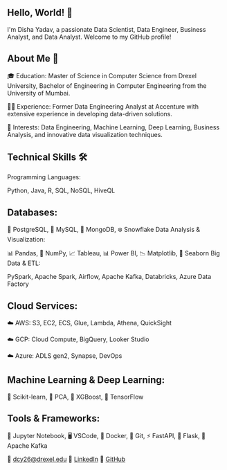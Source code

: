 ## Hello, World! 👋
I'm Disha Yadav, a passionate Data Scientist, Data Engineer, Business Analyst, and Data Analyst. Welcome to my GitHub profile!

## About Me 📝

🎓 Education: Master of Science in Computer Science from Drexel University, Bachelor of Engineering in Computer Engineering from the University of Mumbai.

🧑‍💻 Experience: Former Data Engineering Analyst at Accenture with extensive experience in developing data-driven solutions.

🌟 Interests: Data Engineering, Machine Learning, Deep Learning, Business Analysis, and innovative data visualization techniques.

## Technical Skills 🛠️
Programming Languages:

Python, Java, R, SQL, NoSQL, HiveQL
## Databases:
🐘 PostgreSQL, 🐬 MySQL, 🍃 MongoDB, ❄️ Snowflake
Data Analysis & Visualization:

📊 Pandas, 🧮 NumPy, 📈 Tableau, 📊 Power BI, 📉 Matplotlib, 🎨 Seaborn
Big Data & ETL:

PySpark, Apache Spark, Airflow, Apache Kafka, Databricks, Azure Data Factory
## Cloud Services:

☁️ AWS: S3, EC2, ECS, Glue, Lambda, Athena, QuickSight

☁️ GCP: Cloud Compute, BigQuery, Looker Studio

☁️ Azure: ADLS gen2, Synapse, DevOps

## Machine Learning & Deep Learning:

🧠 Scikit-learn, 🧬 PCA, 🚀 XGBoost, 🤖 TensorFlow
## Tools & Frameworks:

📓 Jupyter Notebook, 🖥️ VSCode, 🐳 Docker, 🐙 Git, ⚡ FastAPI, 🧱 Flask, 🐝 Apache Kafka



📧 dcy26@drexel.edu
💼 [LinkedIn](https://www.linkedin.com/in/disha-yadav/)
📂 [GitHub](https://github.com/yadavdisha)
